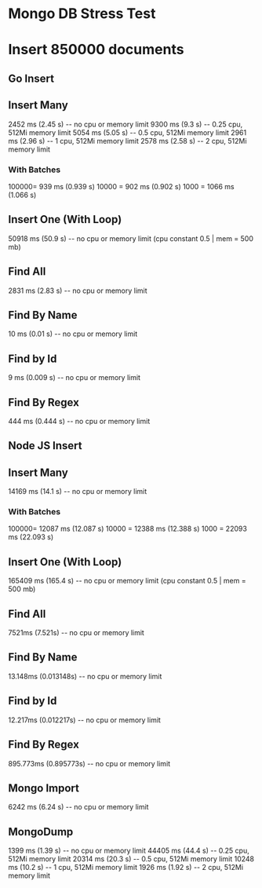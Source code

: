 # Mongo DB Stress Test

# Insert 850000 documents

## Go Insert

## Insert Many

2452 ms (2.45 s) -- no cpu or memory limit
9300 ms (9.3 s) -- 0.25 cpu, 512Mi memory limit
5054 ms (5.05 s) -- 0.5 cpu, 512Mi memory limit
2961 ms (2.96 s) -- 1 cpu, 512Mi memory limit
2578 ms (2.58 s) -- 2 cpu, 512Mi memory limit

### With Batches

100000= 939 ms (0.939 s)
10000 = 902 ms (0.902 s)
1000 = 1066 ms (1.066 s)

## Insert One (With Loop)

50918 ms (50.9 s) -- no cpu or memory limit (cpu constant 0.5 | mem = 500 mb)

## Find All

2831 ms (2.83 s) -- no cpu or memory limit

## Find By Name

10 ms (0.01 s) -- no cpu or memory limit

## Find by Id

9 ms (0.009 s) -- no cpu or memory limit

## Find By Regex

444 ms (0.444 s) -- no cpu or memory limit

## Node JS Insert

## Insert Many

14169 ms (14.1 s) -- no cpu or memory limit

### With Batches

100000= 12087 ms (12.087 s)
10000 = 12388 ms (12.388 s)
1000 = 22093 ms (22.093 s)

## Insert One (With Loop)

165409 ms (165.4 s) -- no cpu or memory limit (cpu constant 0.5 | mem = 500 mb)

## Find All

7521ms (7.521s) -- no cpu or memory limit

## Find By Name

13.148ms (0.013148s) -- no cpu or memory limit

## Find by Id

12.217ms (0.012217s) -- no cpu or memory limit

## Find By Regex

895.773ms (0.895773s) -- no cpu or memory limit

## Mongo Import

6242 ms (6.24 s) -- no cpu or memory limit

## MongoDump

1399 ms (1.39 s) -- no cpu or memory limit
44405 ms (44.4 s) -- 0.25 cpu, 512Mi memory limit
20314 ms (20.3 s) -- 0.5 cpu, 512Mi memory limit
10248 ms (10.2 s) -- 1 cpu, 512Mi memory limit
1926 ms (1.92 s) -- 2 cpu, 512Mi memory limit
